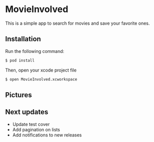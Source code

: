 # MovieInvolved

This is a simple app to search for movies and save your favorite ones.

## Installation

Run the following command:

```bash
$ pod install
```
Then, open your xcode project file

```bash
$ open MovieInvolved.xcworkspace
```

## Pictures



## Next updates

- Update test cover
- Add pagination on lists 
- Add notifications to new releases

